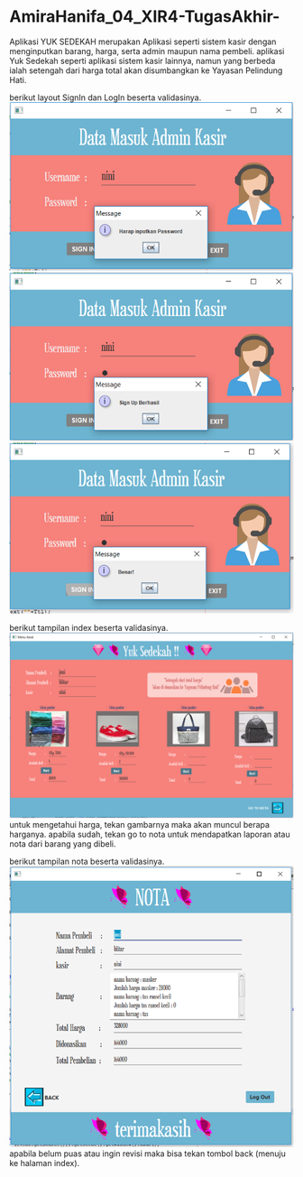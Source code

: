 # AmiraHanifa_04_XIR4-TugasAkhir-
Aplikasi YUK SEDEKAH merupakan Aplikasi seperti sistem kasir dengan menginputkan barang, harga, serta admin maupun nama pembeli. aplikasi Yuk Sedekah seperti aplikasi sistem kasir lainnya, namun yang berbeda ialah setengah dari harga total akan disumbangkan ke Yayasan Pelindung Hati.

berikut layout SignIn dan LogIn beserta validasinya.
![alt text](login.PNG)
![alt text](login1.PNG)
![alt text](login2.PNG)

berikut tampilan index beserta validasinya.
![alt text](index.PNG)
untuk mengetahui harga, tekan gambarnya maka akan muncul berapa harganya.
apabila sudah, tekan go to nota untuk mendapatkan laporan atau nota dari barang yang dibeli.

berikut tampilan nota beserta validasinya.
![alt text](nota.PNG)
apabila belum puas atau ingin revisi maka bisa tekan tombol back (menuju ke halaman index).
